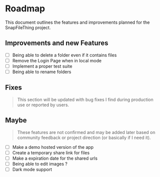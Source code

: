 # Roadmap

This document outlines the features and improvements planned for the SnapFileThing project.

## Improvements and new Features

- [ ] Being able to delete a folder even if it contains files
- [ ] Remove the Login Page when in local mode
- [ ] Implement a proper test suite
- [ ] Being able to rename folders

## Fixes

> This section will be updated with bug fixes I find during production use or reported by users.

## Maybe

> These features are not confirmed and may be added later based on community feedback or project direction (or basically if I need it).

- [ ] Make a demo hosted version of the app
- [ ] Create a temporary share link for files
- [ ] Make a expiration date for the shared urls
- [ ] Being able to edit images ?
- [ ] Dark mode support
